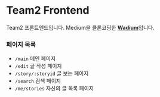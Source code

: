 # Team2 Frontend

Team2 프론트엔드입니다. Medium을 클론코딩한 [**Wadium**](https://www.wadium.shop/)입니다.

### 페이지 목록

- `/main` 메인 페이지
- `/edit` 글 작성 페이지
- `/story/:storyid` 글 보는 페이지
- `/search` 검색 페이지
- `/me/stories` 자신의 글 목록 페이지
